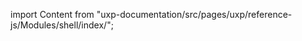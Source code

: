 
import Content from "uxp-documentation/src/pages/uxp/reference-js/Modules/shell/index/";

<Content query="product=photoshop"/>
